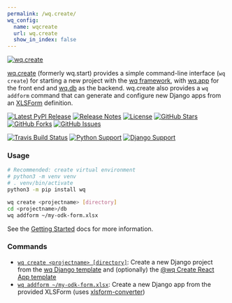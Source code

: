 ```yaml
---
permalink: /wq.create/
wq_config:
  name: wqcreate
  url: wq.create
  show_in_index: false
---
```


[![wq.create](https://raw.github.com/wq/wq/master/images/256/wq.create.png)](https://wq.io/wq.create)

[wq.create](https://wq.io/wq.create) (formerly wq.start) provides a simple command-line interface (`wq create`) for starting a new project with the [wq framework], with [wq.app] for the front end and [wq.db] as the backend.  wq.create also provides a `wq addform` command that can generate and configure new Django apps from an [XLSForm](http://xlsform.org) definition.

[![Latest PyPI Release](https://img.shields.io/pypi/v/wq.create.svg)](https://pypi.org/project/wq.create)
[![Release Notes](https://img.shields.io/github/release/wq/wq.create.svg)](https://github.com/wq/wq.create/releases)
[![License](https://img.shields.io/pypi/l/wq.create.svg)](https://wq.io/license)
[![GitHub Stars](https://img.shields.io/github/stars/wq/wq.create.svg)](https://github.com/wq/wq.create/stargazers)
[![GitHub Forks](https://img.shields.io/github/forks/wq/wq.create.svg)](https://github.com/wq/wq.create/network)
[![GitHub Issues](https://img.shields.io/github/issues/wq/wq.create.svg)](https://github.com/wq/wq.create/issues)

[![Travis Build Status](https://img.shields.io/travis/wq/wq.create/master.svg)](https://travis-ci.org/wq/wq.create)
[![Python Support](https://img.shields.io/pypi/pyversions/wq.create.svg)](https://pypi.org/project/wq.create)
[![Django Support](https://img.shields.io/pypi/djversions/wq.create.svg)](https://pypi.org/project/wq.create)

### Usage

```bash
# Recommended: create virtual environment
# python3 -m venv venv
# . venv/bin/activate
python3 -m pip install wq

wq create <projectname> [directory]
cd <projectname>/db
wq addform ~/my-odk-form.xlsx
```

See the [Getting Started] docs for more information.

### Commands

 * [`wq create <projectname> [directory]`][create]: Create a new Django project from the [wq Django template] and (optionally) the [@wq Create React App template][@wq/cra-template]
 * [`wq addform ~/my-odk-form.xlsx`][addform]: Create a new Django app from the provided XLSForm (uses [xlsform-converter])


[wq framework]: ../index.md
[wq.app]: ../wq.app.md
[wq.db]: ../wq.db/index.md
[wq Django template]: https://github.com/wq/wq-django-template
[@wq/cra-template]: ../@wq/cra-template.md
[xlsform-converter]: https://github.com/wq/xlsform-converter
[Getting Started]: ../overview/setup.md

[create]: ./create.md
[addform]: ./addform.md
